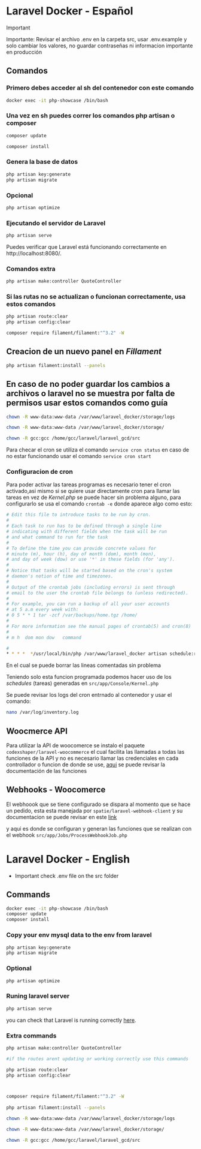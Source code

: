 # Laravel Docker - Español

> [!IMPORTANT]
> Importante: Revisar el archivo .env en la carpeta src, usar .env.example y solo cambiar los valores, no guardar contraseñas ni informacion importante en producción

## Comandos

### Primero debes acceder al sh del contenedor con este comando
```bash
docker exec -it php-showcase /bin/bash
```
### Una vez en sh puedes correr los comandos php artisan o composer 
```bash
composer update
```
```bash
composer install
```
### Genera la base de datos

```bash
php artisan key:generate
php artisan migrate
```

### Opcional

```bash
php artisan optimize
```
### Ejecutando el servidor de Laravel

```bash
php artisan serve
```

Puedes verificar que Laravel está funcionando correctamente en http://localhost:8080/.

### Comandos extra

```bash
php artisan make:controller QuoteController
```
### Si las rutas no se actualizan o funcionan correctamente, usa estos comandos
```bash
php artisan route:clear
php artisan config:clear
```

```bash
composer require filament/filament:"^3.2" -W
```
## Creacion de un nuevo panel en *Fillament*
```bash
php artisan filament:install --panels
```
## En caso de no poder guardar los cambios a archivos o laravel no se muestra por falta de permisos usar estos comandos como guía
```bash
chown -R www-data:www-data /var/www/laravel_docker/storage/logs

chown -R www-data:www-data /var/www/laravel_docker/storage/

chown -R gcc:gcc /home/gcc/laravel/laravel_gcd/src
```

Para checar el cron se utiliza el comando `service cron status` en caso de no estar funcionando usar el comando `service cron start`

### Configuracion de cron

Para poder activar las tareas programas es necesario tener el cron activado,asi mismo si se quiere usar directamente cron para llamar las tareas en vez de *Kernel.php* se puede hacer sin problema alguno, para configurarlo se usa el comando `crontab -e` donde aparece algo como esto: 

```bash
# Edit this file to introduce tasks to be run by cron.
# 
# Each task to run has to be defined through a single line
# indicating with different fields when the task will be run
# and what command to run for the task
# 
# To define the time you can provide concrete values for
# minute (m), hour (h), day of month (dom), month (mon),
# and day of week (dow) or use '*' in these fields (for 'any').
# 
# Notice that tasks will be started based on the cron's system
# daemon's notion of time and timezones.
# 
# Output of the crontab jobs (including errors) is sent through
# email to the user the crontab file belongs to (unless redirected).
# 
# For example, you can run a backup of all your user accounts
# at 5 a.m every week with:
# 0 5 * * 1 tar -zcf /var/backups/home.tgz /home/
# 
# For more information see the manual pages of crontab(5) and cron(8)
# 
# m h  dom mon dow   command

#
* * * *  */usr/local/bin/php /var/www/laravel_docker artisan schedule:run >> /var/log/inventory.log 2>&1
```

En el cual se puede borrar las lineas comentadas sin problema 

Teniendo solo esta funcion programada podemos hacer uso de los *schedules* (tareas) generadas en `src/app/Console/Kernel.php`

Se puede revisar los logs del cron entrnado al contenedor y usar el comando:

```bash
nano /var/log/inventory.log
```
## Woocmerce API

Para utilizar la API de woocomerce se instalo el paquete `codexshaper/laravel-woocommerce` el cual facilita las llamadas a todas las funciones de la API y no es necesario llamar las credenciales en cada controllador o funcion de donde se use, [aqui](https://codexshaper.github.io/docs/laravel-woocommerce/) se puede revisar la documentación de las funciones


## Webhooks - Woocomerce

El webhoook que se tiene configurado se dispara al momento que se hace un pedido, esta esta manejada por `spatie/laravel-webhook-client` y su documentacion se puede revisar en este [link](https://github.com/spatie/laravel-webhook-client)

y aqui es donde se configuran y generan las funciones que se realizan con el webhook `src/app/Jobs/ProcessWebhookJob.php`


# Laravel Docker - English
 - Important check .env file on the src folder
## Commands

```bash
docker exec -it php-showcase /bin/bash
composer update
composer install
```

### Copy your env mysql data to the env from laravel

```bash
php artisan key:generate
php artisan migrate

```

### Optional

```bash
php artisan optimize
```

### Runing laravel server

```bash
php artisan serve
```

you can check that Laravel is running correctly [here](http://localhost:8080/).

### Extra commands

```bash
php artisan make:controller QuoteController

#if the routes arent updating or working correctly use this commands

php artisan route:clear
php artisan config:clear



composer require filament/filament:"^3.2" -W
 
php artisan filament:install --panels

chown -R www-data:www-data /var/www/laravel_docker/storage/logs

chown -R www-data:www-data /var/www/laravel_docker/storage/

chown -R gcc:gcc /home/gcc/laravel/laravel_gcd/src

```